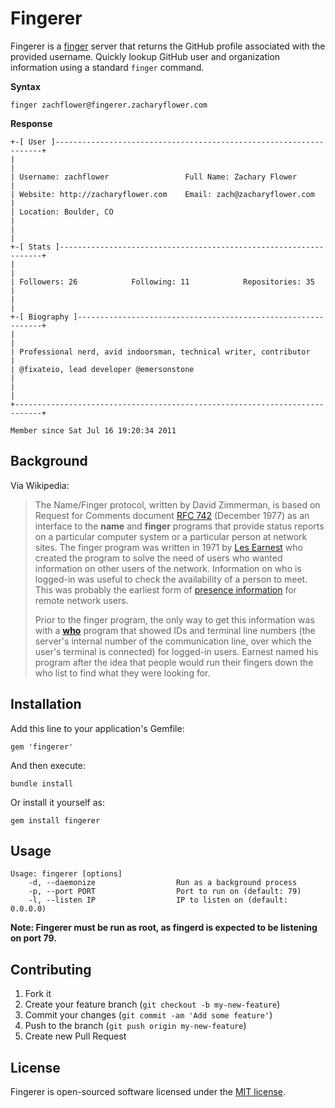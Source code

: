 # Fingerer

Fingerer is a [finger](https://en.wikipedia.org/wiki/Finger_protocol) server that returns the GitHub profile associated with the provided username. Quickly lookup GitHub user and organization information using a standard `finger` command.

**Syntax**

```
finger zachflower@fingerer.zacharyflower.com
```

**Response**

```
+-[ User ]-------------------------------------------------------------------+
|                                                                            |
| Username: zachflower                 Full Name: Zachary Flower             |
| Website: http://zacharyflower.com    Email: zach@zacharyflower.com         |
| Location: Boulder, CO                                                      |
|                                                                            |
+-[ Stats ]------------------------------------------------------------------+
|                                                                            |
| Followers: 26            Following: 11            Repositories: 35         |
|                                                                            |
+-[ Biography ]--------------------------------------------------------------+
|                                                                            |
| Professional nerd, avid indoorsman, technical writer, contributor          |
| @fixateio, lead developer @emersonstone                                    |
|                                                                            |
+----------------------------------------------------------------------------+

Member since Sat Jul 16 19:20:34 2011
```

## Background

Via Wikipedia:

> The Name/Finger protocol, written by David Zimmerman, is based on Request for Comments document [RFC 742](https://tools.ietf.org/html/rfc742) (December 1977) as an interface to the **name** and **finger** programs that provide status reports on a particular computer system or a particular person at network sites. The finger program was written in 1971 by [Les Earnest](https://en.wikipedia.org/wiki/Les_Earnest) who created the program to solve the need of users who wanted information on other users of the network. Information on who is logged-in was useful to check the availability of a person to meet. This was probably the earliest form of [presence information](https://en.wikipedia.org/wiki/Presence_information) for remote network users.
>
> Prior to the finger program, the only way to get this information was with a [**who**](https://en.wikipedia.org/wiki/Who_(Unix)) program that showed IDs and terminal line numbers (the server's internal number of the communication line, over which the user's terminal is connected) for logged-in users. Earnest named his program after the idea that people would run their fingers down the who list to find what they were looking for.

## Installation

Add this line to your application's Gemfile:

```
gem 'fingerer'
```

And then execute:

```
bundle install
```

Or install it yourself as:

```
gem install fingerer
```

## Usage

```
Usage: fingerer [options]
    -d, --daemonize                  Run as a background process
    -p, --port PORT                  Port to run on (default: 79)
    -l, --listen IP                  IP to listen on (default: 0.0.0.0)
```

**Note: Fingerer must be run as root, as fingerd is expected to be listening on port 79.**

## Contributing

1. Fork it
2. Create your feature branch (`git checkout -b my-new-feature`)
3. Commit your changes (`git commit -am 'Add some feature'`)
4. Push to the branch (`git push origin my-new-feature`)
5. Create new Pull Request

## License

Fingerer is open-sourced software licensed under the [MIT license](http://opensource.org/licenses/MIT).
